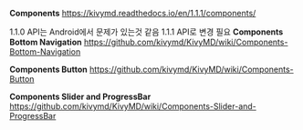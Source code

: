 
**Components**
https://kivymd.readthedocs.io/en/1.1.1/components/


1.1.0 API는 Android에서 문제가 있는것 같음
1.1.1 API로 변경 필요
**Components Bottom Navigation**
https://github.com/kivymd/KivyMD/wiki/Components-Bottom-Navigation

**Components Button**
https://github.com/kivymd/KivyMD/wiki/Components-Button

**Components Slider and ProgressBar**
https://github.com/kivymd/KivyMD/wiki/Components-Slider-and-ProgressBar

